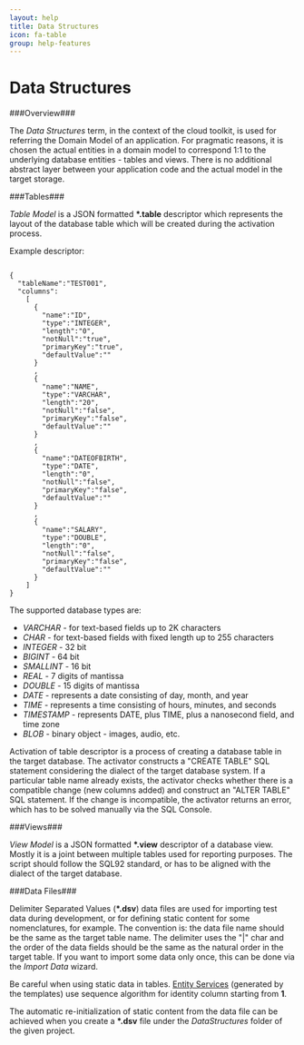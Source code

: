 ```yaml
---
layout: help
title: Data Structures
icon: fa-table
group: help-features
---
```


Data Structures
===

###Overview###

The *Data Structures* term, in the context of the cloud toolkit, is used for referring the Domain Model of an application. For pragmatic reasons, it is chosen the actual entities in a domain model to correspond 1:1 to the underlying database entities - tables and views. There is no additional abstract layer between your application code and the actual model in the target storage.

###Tables###

*Table Model* is a JSON formatted **\*.table** descriptor which represents the layout of the database table which will be created during the activation process.

Example descriptor:
<pre><code>
{
  "tableName":"TEST001",
  "columns":
    [
      {
        "name":"ID",
        "type":"INTEGER",
        "length":"0",
        "notNull":"true",
        "primaryKey":"true",
        "defaultValue":""
      }
      ,
      {
        "name":"NAME",
        "type":"VARCHAR",
        "length":"20",
        "notNull":"false",
        "primaryKey":"false",
        "defaultValue":""
      }
      ,
      {
        "name":"DATEOFBIRTH",
        "type":"DATE",
        "length":"0",
        "notNull":"false",
        "primaryKey":"false",
        "defaultValue":""
      }
      ,
      {
        "name":"SALARY",
        "type":"DOUBLE",
        "length":"0",
        "notNull":"false",
        "primaryKey":"false",
        "defaultValue":""
      }
    ]
}
</code></pre>

The supported database types are:

*	*VARCHAR*     - for text-based fields up to 2K characters
*	*CHAR*        - for text-based fields with fixed length up to 255 characters
*	*INTEGER*     - 32 bit
*	*BIGINT*      - 64 bit
*	*SMALLINT*    - 16 bit
*	*REAL*        - 7 digits of mantissa
*	*DOUBLE*      - 15 digits of mantissa
*	*DATE*        - represents a date consisting of day, month, and year
*	*TIME*        - represents a time consisting of hours, minutes, and seconds
*	*TIMESTAMP*   - represents DATE, plus TIME, plus a nanosecond field, and time zone
*	*BLOB*        - binary object - images, audio, etc.

Activation of table descriptor is a process of creating a database table in the target database. The activator constructs a "CREATE TABLE" SQL statement considering the dialect of the target database system. If a particular table name already exists, the activator checks whether there is a compatible change (new columns added) and construct an "ALTER TABLE" SQL statement. If the change is incompatible, the activator returns an error, which has to be solved manually via the SQL Console.

###Views###

*View Model* is a JSON formatted **\*.view** descriptor of a database view. Mostly it is a joint between multiple tables used for reporting purposes. The script should follow the SQL92 standard, or has to be aligned with the dialect of the target database.

###Data Files###

Delimiter Separated Values (**\*.dsv**) data files are used for importing test data during development, or for defining static content for some nomenclatures, for example. The convention is: the data file name should be the same as the target table name. The delimiter uses the "|" char and the order of the data fields should be the same as the natural order in the target table. If you want to import some data only once, this can be done via the *Import Data* wizard.

Be careful when using static data in tables. [Entity Services](entity_service.html) (generated by the templates) use sequence algorithm for identity column starting from **1**.

The automatic re-initialization of static content from the data file can be achieved when you create a **\*.dsv** file under the *DataStructures* folder of the given project.
